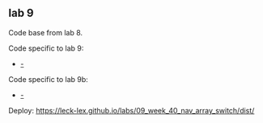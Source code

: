 ## lab 9

Code base from lab 8.

Code specific to lab 9:
- [-]()

Code specific to lab 9b:
- [-]()

Deploy: https://leck-lex.github.io/labs/09_week_40_nav_array_switch/dist/